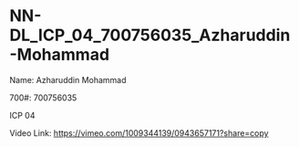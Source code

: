 # NN-DL_ICP_04_700756035_Azharuddin-Mohammad

Name: Azharuddin Mohammad

700#: 700756035

ICP 04

Video Link: https://vimeo.com/1009344139/0943657171?share=copy

